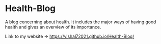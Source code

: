 # Health-Blog
A blog concerning about health. It includes the major ways of having good health and gives an overview of its importance.

Link to my website -> https://vishal72021.github.io/Health-Blog/
